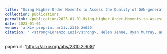 ```yaml
---
title: "Using Higher-Order Moments to Assess the Quality of GAN-generated Image Features"
collection: publications
permalink: /publication/2023-01-01-Using-Higher-Order-Moments-to-Assess-the-Quality-of-GAN-generated-Image-Features
date: 2023-01-01
venue: 'arXiv preprint arXiv:2310.20636'
citation: ' <strong>Lorenzo Luzi</strong>, Helen Jenne, Ryan Murray, and Carlos O. Marrero. <a href="https://arxiv.org/abs/2310.20636">Using Higher-Order Moments to Assess the Quality of GAN-generated Image Features</a>. arXiv preprint arXiv:2310.20636, 2023.'
---
```

paperurl: 'https://arxiv.org/abs/2310.20636'